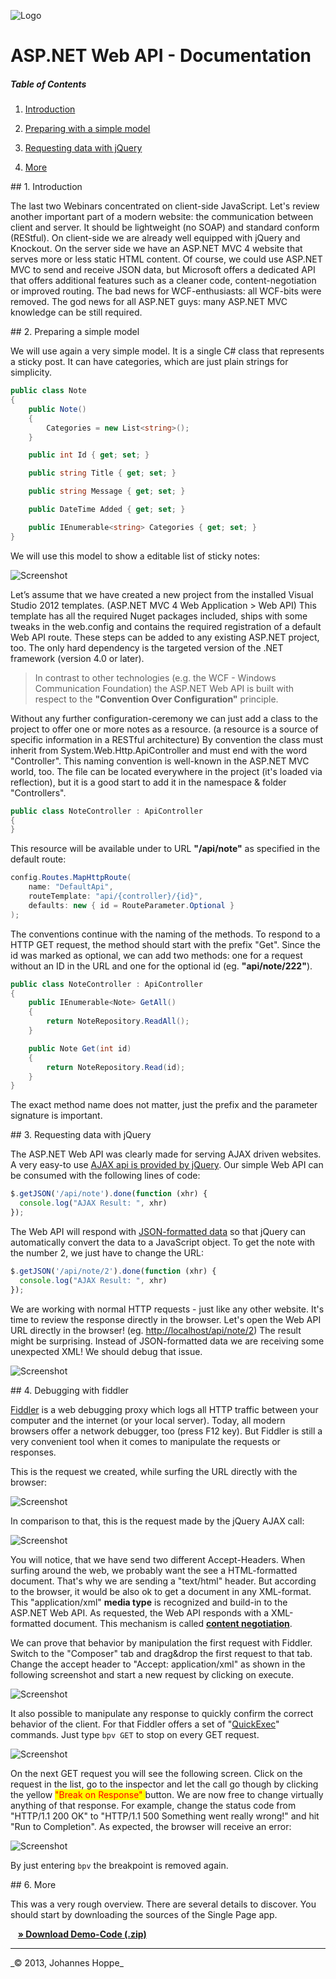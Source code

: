![Logo](https://raw.github.com/JohannesHoppe/DeveloperMediaDemo/master/Documentation/images/developer_media_logo.jpg)

# ASP.NET Web API - Documentation

##### Table of Contents  
1. [Introduction](#introduction)
2. [Preparing with a simple model](#model)
3. [Requesting data with jQuery](#jQuery)

6. [More](#more)


<a name="introduction"/>
## 1. Introduction

The last two Webinars concentrated on client-side JavaScript. Let's review another important part of a modern website: the communication between client and server. It should be lightweight (no SOAP) and standard conform (REStful). On client-side we are already well equipped with jQuery and Knockout. On the server side we have an ASP.NET MVC 4 website that serves more or less static HTML content. Of course, we could use ASP.NET MVC to send and receive JSON data, but Microsoft offers a dedicated API that offers additional features such as a cleaner code, content-negotiation or improved routing. The bad news for WCF-enthusiasts: all WCF-bits were removed. The god news for all ASP.NET guys: many ASP.NET MVC knowledge can be still required.    

 
<a name="model"/>
## 2. Preparing a simple model

We will use again a very simple model. It is a single C# class that represents a sticky post. It can have categories, which are just plain strings for simplicity.  

```csharp
public class Note
{
    public Note()
    {
        Categories = new List<string>();
    }

    public int Id { get; set; }

    public string Title { get; set; }

    public string Message { get; set; }

    public DateTime Added { get; set; }

    public IEnumerable<string> Categories { get; set; }
}
```

We will use this model to show a editable list of sticky notes:

![Screenshot](https://raw.github.com/JohannesHoppe/DeveloperMediaDemo/master/Documentation/images/03_1_screenshot.png) 

Let’s assume that we have created a new project from the installed Visual Studio 2012 templates. (ASP.NET MVC 4 Web Application > Web API) This template has all the required Nuget packages included, ships with some tweaks in the web.config and contains the required registration of a default Web API route. These steps can be added to any existing ASP.NET project, too. The only hard dependency is the targeted version of the .NET framework (version 4.0 or later).
> In contrast to other technologies (e.g. the WCF - Windows Communication Foundation) the ASP.NET Web API is built with respect to the **"Convention Over Configuration"** principle.

Without any further configuration-ceremony we can just add a class to the project to offer one or more notes as a resource. (a resource is a source of specific information in a RESTful architecture) By convention the class must inherit from System.Web.Http.ApiController and must end with the word "Controller". This naming convention is well-known in the ASP.NET MVC world, too. The file can be located everywhere in the project (it's loaded via reflection), but it is a good start to add it in the namespace & folder "Controllers". 

```csharp
public class NoteController : ApiController
{
}
```

This resource will be available under to URL **"/api/note"** as specified in the default route:

```csharp
config.Routes.MapHttpRoute(
    name: "DefaultApi",
    routeTemplate: "api/{controller}/{id}",
    defaults: new { id = RouteParameter.Optional }
);
```

The conventions continue with the naming of the methods. To respond to a HTTP GET request, the method should start with the prefix "Get". Since the id was marked as optional, we can add two methods: one for a request without an ID in the URL and one for the optional id (eg. **"api/note/222"**).

```csharp
public class NoteController : ApiController
{
    public IEnumerable<Note> GetAll()
    {
        return NoteRepository.ReadAll();
    }

    public Note Get(int id)
    {
        return NoteRepository.Read(id);
    }
}
``` 
      
The exact method name does not matter, just the prefix and the parameter signature is important. 

<a name="jQuery"/>
## 3. Requesting data with jQuery

The ASP.NET Web API was clearly made for serving AJAX driven websites. A very easy-to use [AJAX api is provided by jQuery](http://api.jquery.com/category/ajax/). Our simple Web API can be consumed with the following lines of code:  

```javascript
$.getJSON('/api/note').done(function (xhr) {
  console.log("AJAX Result: ", xhr)
});
```

The Web API will respond with [JSON-formatted data](http://www.json.org/) so that jQuery can automatically convert the data to a JavaScript object. To get the note with the number 2, we just have to change the URL:

```javascript
$.getJSON('/api/note/2').done(function (xhr) {
  console.log("AJAX Result: ", xhr)
});
```

We are working with normal HTTP requests - just like any other website. It's time to review the response directly in the browser. Let's open the Web API URL directly in the browser! (eg. [http://localhost/api/note/2](http://localhost:1340/api/note/2)) The result might be surprising. Instead of JSON-formatted data we are receiving some unexpected XML! We should debug that issue. 

![Screenshot](https://raw.github.com/JohannesHoppe/DeveloperMediaDemo/master/Documentation/images/03_2_xml.png) 

<a name="fiddler"/>
## 4. Debugging with fiddler

[Fiddler](http://fiddler2.com/) is a web debugging proxy which logs all HTTP traffic between your computer and the internet (or your local server). Today, all modern browsers offer a network debugger, too (press F12 key). But Fiddler is still a very convenient tool when it comes to manipulate the requests or responses.

This is the request we created, while surfing the URL directly with the browser:

![Screenshot](https://raw.github.com/JohannesHoppe/DeveloperMediaDemo/master/Documentation/images/03_3_fiddler_header_xml.png)

In comparison to that, this is the request made by the jQuery AJAX call:

![Screenshot](https://raw.github.com/JohannesHoppe/DeveloperMediaDemo/master/Documentation/images/03_4_fiddler_header_json.png)

You will notice, that we have send two different Accept-Headers. When surfing around the web, we probably want the see a HTML-formatted document. That's why we are sending a "text/html" header. But according to the browser, it would be also ok to get a document in any XML-format. This "application/xml" **media type** is recognized and build-in to the ASP.NET Web API. As requested, the Web API responds with a XML-formatted document. This mechanism is called **[content negotiation](http://www.w3.org/Protocols/rfc2616/rfc2616-sec12.html)**.

We can prove that behavior by manipulation the first request with Fiddler. Switch to the "Composer" tab and drag&drop the first request to that tab. Change the accept header to "Accept: application/xml" as shown in the following screenshot and start a new request by clicking on execute.

![Screenshot](https://raw.github.com/JohannesHoppe/DeveloperMediaDemo/master/Documentation/images/03_5_fiddler_header_composer.png)

It also possible to manipulate any response to quickly confirm the correct behavior of the client. For that Fiddler offers a set of "[QuickExec](http://fiddler2.com/documentation/KnowledgeBase/QuickExec)" commands. Just type `bpv GET` to stop on every GET request. 

![Screenshot](https://raw.github.com/JohannesHoppe/DeveloperMediaDemo/master/Documentation/images/03_6_fiddler_breakpoint.png)

On the next GET request you will see the following screen. Click on the request in the list, go to the inspector and let the call go though by clicking the yellow <span style="color:red; background-color: yellow">"Break on Response" </span>button. We are now free to change virtually anything of that response. For example, change the status code from "HTTP/1.1 200 OK" to "HTTP/1.1 500 Something went really wrong!" and hit "Run to Completion". As expected, the browser will receive an error:

![Screenshot](https://raw.github.com/JohannesHoppe/DeveloperMediaDemo/master/Documentation/images/03_7_fiddler_simulated_error.png)


By just entering `bpv` the breakpoint is removed again. 


<a name="more"/>
## 6. More 

This was a very rough overview. There are several details to discover.
You should start by downloading the sources of the Single Page app.

&nbsp;&nbsp; __[&raquo; Download Demo-Code (.zip)](http://dl.bintray.com/johanneshoppe/DeveloperMediaDemo/DeveloperMediaWebinar_Knockout_Teil2_SinglePage.zip?direct)__


<hr>
_&copy; 2013, Johannes Hoppe_